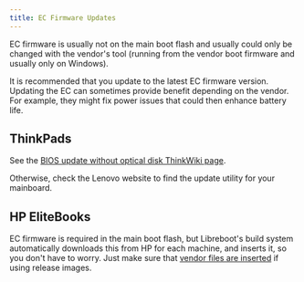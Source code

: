 ```yaml
---
title: EC Firmware Updates
---
```


EC firmware is usually not on the main boot flash and usually could only be
changed with the vendor's tool (running from the vendor boot firmware and
usually only on Windows).

It is recommended that you update to the latest EC firmware version. Updating
the EC can sometimes provide benefit depending on the vendor. For example, they
might fix power issues that could then enhance battery life.

## ThinkPads

See the [BIOS update without optical disk ThinkWiki
page](http://www.thinkwiki.org/wiki/BIOS_update_without_optical_disk).

Otherwise, check the Lenovo website to find the update utility for your
mainboard.

## HP EliteBooks

EC firmware is required in the main boot flash, but Libreboot's build system
automatically downloads this from HP for each machine, and inserts it, so
you don't have to worry. Just make sure that [vendor files are
inserted](insert_vendor_files/) if using release images.

